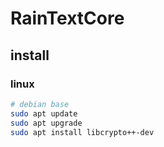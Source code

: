 # RainTextCore

## install

### linux
```bash
# debian base
sudo apt update 
sudo apt upgrade
sudo apt install libcrypto++-dev
```